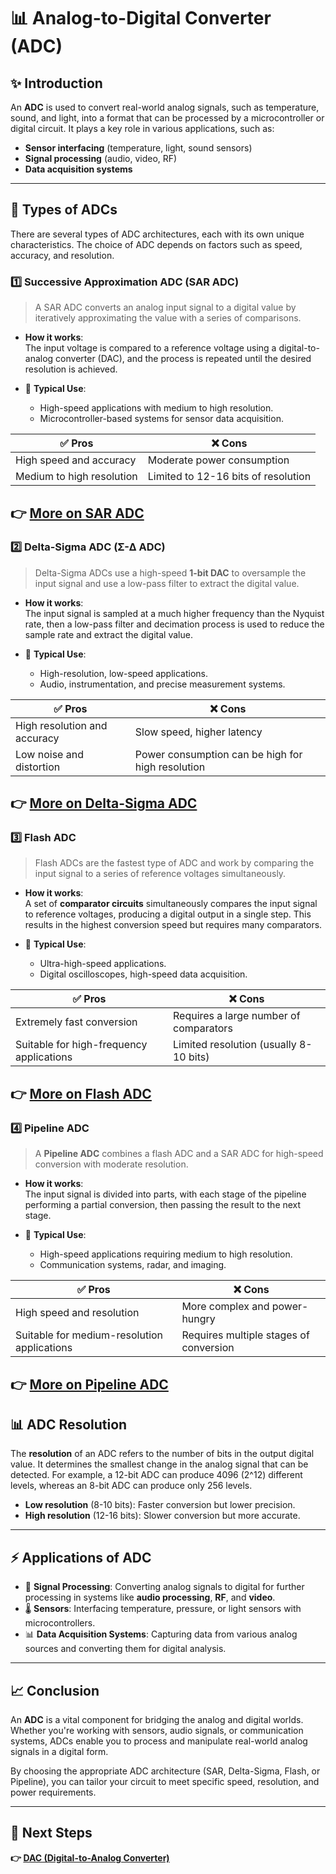 # 📊 Analog-to-Digital Converter (ADC)


## ✨ Introduction

An **ADC** is used to convert real-world analog signals, such as temperature, sound, and light, into a format that can be processed by a microcontroller or digital circuit. It plays a key role in various applications, such as:

- **Sensor interfacing** (temperature, light, sound sensors)
- **Signal processing** (audio, video, RF)
- **Data acquisition systems**

---

## 🔹 Types of ADCs

There are several types of ADC architectures, each with its own unique characteristics. The choice of ADC depends on factors such as speed, accuracy, and resolution.

### 1️⃣ **Successive Approximation ADC (SAR ADC)**

> A SAR ADC converts an analog input signal to a digital value by iteratively approximating the value with a series of comparisons.

- **How it works**:  
  The input voltage is compared to a reference voltage using a digital-to-analog converter (DAC), and the process is repeated until the desired resolution is achieved.

- 🧭 **Typical Use**:
  - High-speed applications with medium to high resolution.
  - Microcontroller-based systems for sensor data acquisition.

| ✅ Pros                         | ❌ Cons                           |
|---------------------------------|-----------------------------------|
| High speed and accuracy         | Moderate power consumption        |
| Medium to high resolution       | Limited to 12-16 bits of resolution |

**👉 [More on SAR ADC](https://www.monolithicpower.com/en/learning/mpscholar/analog-to-digital-converters/detailed-analysis-of-adc-architectures/sar-adcs)**
---

### 2️⃣ **Delta-Sigma ADC (Σ-Δ ADC)**

> Delta-Sigma ADCs use a high-speed **1-bit DAC** to oversample the input signal and use a low-pass filter to extract the digital value.

- **How it works**:  
  The input signal is sampled at a much higher frequency than the Nyquist rate, then a low-pass filter and decimation process is used to reduce the sample rate and extract the digital value.

- 🧭 **Typical Use**:
  - High-resolution, low-speed applications.
  - Audio, instrumentation, and precise measurement systems.

| ✅ Pros                         | ❌ Cons                           |
|---------------------------------|-----------------------------------|
| High resolution and accuracy    | Slow speed, higher latency        |
| Low noise and distortion        | Power consumption can be high for high resolution |

**👉 [More on Delta-Sigma ADC](https://www.monolithicpower.com/en/learning/mpscholar/analog-to-digital-converters/detailed-analysis-of-adc-architectures/delta-sigma-adcs)**
---

### 3️⃣ **Flash ADC**

> Flash ADCs are the fastest type of ADC and work by comparing the input signal to a series of reference voltages simultaneously.

- **How it works**:  
  A set of **comparator circuits** simultaneously compares the input signal to reference voltages, producing a digital output in a single step. This results in the highest conversion speed but requires many comparators.

- 🧭 **Typical Use**:
  - Ultra-high-speed applications.
  - Digital oscilloscopes, high-speed data acquisition.

| ✅ Pros                         | ❌ Cons                           |
|---------------------------------|-----------------------------------|
| Extremely fast conversion       | Requires a large number of comparators |
| Suitable for high-frequency applications | Limited resolution (usually 8-10 bits) |

**👉 [More on Flash ADC](https://www.monolithicpower.com/en/learning/mpscholar/analog-to-digital-converters/detailed-analysis-of-adc-architectures/flash-adcs)**
---

### 4️⃣ **Pipeline ADC**

> A **Pipeline ADC** combines a flash ADC and a SAR ADC for high-speed conversion with moderate resolution.

- **How it works**:  
  The input signal is divided into parts, with each stage of the pipeline performing a partial conversion, then passing the result to the next stage.

- 🧭 **Typical Use**:
  - High-speed applications requiring medium to high resolution.
  - Communication systems, radar, and imaging.

| ✅ Pros                         | ❌ Cons                           |
|---------------------------------|-----------------------------------|
| High speed and resolution       | More complex and power-hungry     |
| Suitable for medium-resolution applications | Requires multiple stages of conversion |

**👉 [More on Pipeline ADC](https://www.monolithicpower.com/en/learning/mpscholar/analog-to-digital-converters/detailed-analysis-of-adc-architectures/pipeline-adcs)**
---

## 📊 ADC Resolution

The **resolution** of an ADC refers to the number of bits in the output digital value. It determines the smallest change in the analog signal that can be detected. For example, a 12-bit ADC can produce 4096 (2^12) different levels, whereas an 8-bit ADC can produce only 256 levels.

- **Low resolution** (8-10 bits): Faster conversion but lower precision.
- **High resolution** (12-16 bits): Slower conversion but more accurate.

---

## ⚡ Applications of ADC

- 📡 **Signal Processing**: Converting analog signals to digital for further processing in systems like **audio processing**, **RF**, and **video**.
- 🌡 **Sensors**: Interfacing temperature, pressure, or light sensors with microcontrollers.
- 📊 **Data Acquisition Systems**: Capturing data from various analog sources and converting them for digital analysis.

---


## 📈 Conclusion

An **ADC** is a vital component for bridging the analog and digital worlds. Whether you're working with sensors, audio signals, or communication systems, ADCs enable you to process and manipulate real-world analog signals in a digital form.

By choosing the appropriate ADC architecture (SAR, Delta-Sigma, Flash, or Pipeline), you can tailor your circuit to meet specific speed, resolution, and power requirements.

---

## 🔹 Next Steps

**👉 [DAC (Digital-to-Analog Converter)](../DAC)**
